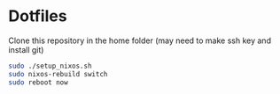 # Dotfiles
Clone this repository in the home folder (may need to make ssh key and install git)

```bash
sudo ./setup_nixos.sh
sudo nixos-rebuild switch
sudo reboot now
```
